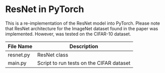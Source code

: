 # ResNet in PyTorch

This is a re-implementation of the ResNet model into PyTorch. Please note that ResNet architecture for the ImageNet dataset found in the paper was implemented. However, was tested on the CIFAR-10 dataset. 

| File Name      | Description |
| ----------- | ----------- |
| resnet.py      | ResNet class       |
| main.py   | Script to run tests on the CIFAR dataset        |
